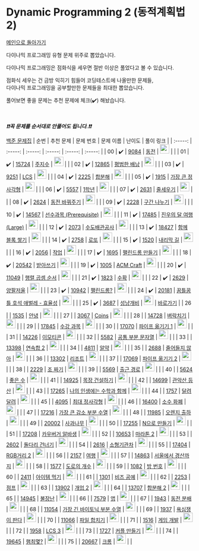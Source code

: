 # Dynamic Programming 2 (동적계획법 2)

[메인으로 돌아가기](https://github.com/tony9402/baekjoon)

다이나믹 프로그래밍 유형 문제 위주로 뽑았습니다.

다이나믹 프로그래밍은 점화식을 세우면 절반 이상은 풀었다고 볼 수 있습니다.

점화식 세우는 건 금방 익히기 힘들어 코딩테스트에 나올만한 문제들,   
다이나믹 프로그래밍을 공부할만한 문제들을 최대한 뽑았습니다.

풀어보면 좋을 문제는 추천 문제에 체크(:heavy_check_mark:) 해놨습니다.

<br>

***❗️❗️꼭 문제를 순서대로 안풀어도 됩니다.❗️❗️***

[백준 문제집](https://www.acmicpc.net/workbook/view/7021)
|          순번          |        추천 문제         |        문제 번호         |        문제 이름         |         난이도          |        풀이 링크         |
| :-----: | :-----: | :-----: | :-----: | :-----: | :-----: |
| 00 |  :heavy_check_mark:  | <a href="http://boj.kr/9084" target="_blank">9084</a> | <a href="http://boj.kr/9084" target="_blank">동전</a> | <img height="25px" width="25px=" src="https://static.solved.ac/tier_small/10.svg"/> |                      |
| 01 |  :heavy_check_mark:  | <a href="http://boj.kr/15724" target="_blank">15724</a> | <a href="http://boj.kr/15724" target="_blank">주지수</a> | <img height="25px" width="25px=" src="https://static.solved.ac/tier_small/10.svg"/> |                      |
| 02 |  :heavy_check_mark:  | <a href="http://boj.kr/12865" target="_blank">12865</a> | <a href="http://boj.kr/12865" target="_blank">평범한 배낭</a> | <img height="25px" width="25px=" src="https://static.solved.ac/tier_small/11.svg"/> |                      |
| 03 |  :heavy_check_mark:  | <a href="http://boj.kr/9251" target="_blank">9251</a> | <a href="http://boj.kr/9251" target="_blank">LCS</a> | <img height="25px" width="25px=" src="https://static.solved.ac/tier_small/11.svg"/> |                      |
| 04 |  :heavy_check_mark:  | <a href="http://boj.kr/2225" target="_blank">2225</a> | <a href="http://boj.kr/2225" target="_blank">합분해</a> | <img height="25px" width="25px=" src="https://static.solved.ac/tier_small/11.svg"/> |                      |
| 05 |  :heavy_check_mark:  | <a href="http://boj.kr/1915" target="_blank">1915</a> | <a href="http://boj.kr/1915" target="_blank">가장 큰 정사각형</a> | <img height="25px" width="25px=" src="https://static.solved.ac/tier_small/11.svg"/> |                      |
| 06 |  :heavy_check_mark:  | <a href="http://boj.kr/5557" target="_blank">5557</a> | <a href="http://boj.kr/5557" target="_blank">1학년</a> | <img height="25px" width="25px=" src="https://static.solved.ac/tier_small/11.svg"/> |                      |
| 07 |  :heavy_check_mark:  | <a href="http://boj.kr/2631" target="_blank">2631</a> | <a href="http://boj.kr/2631" target="_blank">줄세우기</a> | <img height="25px" width="25px=" src="https://static.solved.ac/tier_small/11.svg"/> |                      |
| 08 |  :heavy_check_mark:  | <a href="http://boj.kr/2624" target="_blank">2624</a> | <a href="http://boj.kr/2624" target="_blank">동전 바꿔주기</a> | <img height="25px" width="25px=" src="https://static.solved.ac/tier_small/11.svg"/> |                      |
| 09 |  :heavy_check_mark:  | <a href="http://boj.kr/2228" target="_blank">2228</a> | <a href="http://boj.kr/2228" target="_blank">구간 나누기</a> | <img height="25px" width="25px=" src="https://static.solved.ac/tier_small/11.svg"/> |                      |
| 10 |  :heavy_check_mark:  | <a href="http://boj.kr/14567" target="_blank">14567</a> | <a href="http://boj.kr/14567" target="_blank">선수과목 (Prerequisite)</a> | <img height="25px" width="25px=" src="https://static.solved.ac/tier_small/11.svg"/> |                      |
| 11 |  :heavy_check_mark:  | <a href="http://boj.kr/17485" target="_blank">17485</a> | <a href="http://boj.kr/17485" target="_blank">진우의 달 여행 (Large)</a> | <img height="25px" width="25px=" src="https://static.solved.ac/tier_small/11.svg"/> |                      |
| 12 |  :heavy_check_mark:  | <a href="http://boj.kr/2073" target="_blank">2073</a> | <a href="http://boj.kr/2073" target="_blank">수도배관공사</a> | <img height="25px" width="25px=" src="https://static.solved.ac/tier_small/11.svg"/> |                      |
| 13 |  :heavy_check_mark:  | <a href="http://boj.kr/18427" target="_blank">18427</a> | <a href="http://boj.kr/18427" target="_blank">함께 블록 쌓기</a> | <img height="25px" width="25px=" src="https://static.solved.ac/tier_small/12.svg"/> |                      |
| 14 |  :heavy_check_mark:  | <a href="http://boj.kr/2758" target="_blank">2758</a> | <a href="http://boj.kr/2758" target="_blank">로또</a> | <img height="25px" width="25px=" src="https://static.solved.ac/tier_small/12.svg"/> |                      |
| 15 |  :heavy_check_mark:  | <a href="http://boj.kr/1520" target="_blank">1520</a> | <a href="http://boj.kr/1520" target="_blank">내리막 길</a> | <img height="25px" width="25px=" src="https://static.solved.ac/tier_small/12.svg"/> |                      |
| 16 |  :heavy_check_mark:  | <a href="http://boj.kr/2056" target="_blank">2056</a> | <a href="http://boj.kr/2056" target="_blank">작업</a> | <img height="25px" width="25px=" src="https://static.solved.ac/tier_small/12.svg"/> |                      |
| 17 |  :heavy_check_mark:  | <a href="http://boj.kr/1695" target="_blank">1695</a> | <a href="http://boj.kr/1695" target="_blank">팰린드롬 만들기</a> | <img height="25px" width="25px=" src="https://static.solved.ac/tier_small/12.svg"/> |                      |
| 18 |  :heavy_check_mark:  | <a href="http://boj.kr/20542" target="_blank">20542</a> | <a href="http://boj.kr/20542" target="_blank">받아쓰기</a> | <img height="25px" width="25px=" src="https://static.solved.ac/tier_small/12.svg"/> |                      |
| 19 |  :heavy_check_mark:  | <a href="http://boj.kr/1005" target="_blank">1005</a> | <a href="http://boj.kr/1005" target="_blank">ACM Craft</a> | <img height="25px" width="25px=" src="https://static.solved.ac/tier_small/13.svg"/> |                      |
| 20 |  :heavy_check_mark:  | <a href="http://boj.kr/11049" target="_blank">11049</a> | <a href="http://boj.kr/11049" target="_blank">행렬 곱셈 순서</a> | <img height="25px" width="25px=" src="https://static.solved.ac/tier_small/13.svg"/> |                      |
| 21 |  :heavy_check_mark:  | <a href="http://boj.kr/1823" target="_blank">1823</a> | <a href="http://boj.kr/1823" target="_blank">수확</a> | <img height="25px" width="25px=" src="https://static.solved.ac/tier_small/13.svg"/> |                      |
| 22 |  :heavy_check_mark:  | <a href="http://boj.kr/2629" target="_blank">2629</a> | <a href="http://boj.kr/2629" target="_blank">양팔저울</a> | <img height="25px" width="25px=" src="https://static.solved.ac/tier_small/14.svg"/> |                      |
| 23 |  :heavy_check_mark:  | <a href="http://boj.kr/10942" target="_blank">10942</a> | <a href="http://boj.kr/10942" target="_blank">팰린드롬?</a> | <img height="25px" width="25px=" src="https://static.solved.ac/tier_small/14.svg"/> |                      |
| 24 |  :heavy_check_mark:  | <a href="http://boj.kr/20181" target="_blank">20181</a> | <a href="http://boj.kr/20181" target="_blank">꿈틀꿈틀 호석 애벌레 - 효율성</a> | <img height="25px" width="25px=" src="https://static.solved.ac/tier_small/14.svg"/> |                      |
| 25 |  :heavy_check_mark:  | <a href="http://boj.kr/3687" target="_blank">3687</a> | <a href="http://boj.kr/3687" target="_blank">성냥개비</a> | <img height="25px" width="25px=" src="https://static.solved.ac/tier_small/14.svg"/> | <a href="./../solution/dynamic_programming_2/3687">바로가기</a> |
| 26 |                      | <a href="http://boj.kr/1535" target="_blank">1535</a> | <a href="http://boj.kr/1535" target="_blank">안녕</a> | <img height="25px" width="25px=" src="https://static.solved.ac/tier_small/9.svg"/> |                      |
| 27 |                      | <a href="http://boj.kr/3067" target="_blank">3067</a> | <a href="http://boj.kr/3067" target="_blank">Coins</a> | <img height="25px" width="25px=" src="https://static.solved.ac/tier_small/10.svg"/> |                      |
| 28 |                      | <a href="http://boj.kr/14728" target="_blank">14728</a> | <a href="http://boj.kr/14728" target="_blank">벼락치기</a> | <img height="25px" width="25px=" src="https://static.solved.ac/tier_small/11.svg"/> |                      |
| 29 |                      | <a href="http://boj.kr/17845" target="_blank">17845</a> | <a href="http://boj.kr/17845" target="_blank">수강 과목</a> | <img height="25px" width="25px=" src="https://static.solved.ac/tier_small/11.svg"/> |                      |
| 30 |                      | <a href="http://boj.kr/17070" target="_blank">17070</a> | <a href="http://boj.kr/17070" target="_blank">파이프 옮기기 1</a> | <img height="25px" width="25px=" src="https://static.solved.ac/tier_small/11.svg"/> |                      |
| 31 |                      | <a href="http://boj.kr/14226" target="_blank">14226</a> | <a href="http://boj.kr/14226" target="_blank">이모티콘</a> | <img height="25px" width="25px=" src="https://static.solved.ac/tier_small/11.svg"/> |                      |
| 32 |                      | <a href="http://boj.kr/5582" target="_blank">5582</a> | <a href="http://boj.kr/5582" target="_blank">공통 부분 문자열</a> | <img height="25px" width="25px=" src="https://static.solved.ac/tier_small/11.svg"/> |                      |
| 33 |                      | <a href="http://boj.kr/13398" target="_blank">13398</a> | <a href="http://boj.kr/13398" target="_blank">연속합 2</a> | <img height="25px" width="25px=" src="https://static.solved.ac/tier_small/11.svg"/> |                      |
| 34 |                      | <a href="http://boj.kr/4811" target="_blank">4811</a> | <a href="http://boj.kr/4811" target="_blank">알약</a> | <img height="25px" width="25px=" src="https://static.solved.ac/tier_small/11.svg"/> |                      |
| 35 |                      | <a href="http://boj.kr/2688" target="_blank">2688</a> | <a href="http://boj.kr/2688" target="_blank">줄어들지 않아</a> | <img height="25px" width="25px=" src="https://static.solved.ac/tier_small/11.svg"/> |                      |
| 36 |                      | <a href="http://boj.kr/13302" target="_blank">13302</a> | <a href="http://boj.kr/13302" target="_blank">리조트</a> | <img height="25px" width="25px=" src="https://static.solved.ac/tier_small/11.svg"/> |                      |
| 37 |                      | <a href="http://boj.kr/17069" target="_blank">17069</a> | <a href="http://boj.kr/17069" target="_blank">파이프 옮기기 2</a> | <img height="25px" width="25px=" src="https://static.solved.ac/tier_small/11.svg"/> |                      |
| 38 |                      | <a href="http://boj.kr/2229" target="_blank">2229</a> | <a href="http://boj.kr/2229" target="_blank">조 짜기</a> | <img height="25px" width="25px=" src="https://static.solved.ac/tier_small/11.svg"/> |                      |
| 39 |                      | <a href="http://boj.kr/5569" target="_blank">5569</a> | <a href="http://boj.kr/5569" target="_blank">출근 경로</a> | <img height="25px" width="25px=" src="https://static.solved.ac/tier_small/11.svg"/> |                      |
| 40 |                      | <a href="http://boj.kr/5624" target="_blank">5624</a> | <a href="http://boj.kr/5624" target="_blank">좋은 수</a> | <img height="25px" width="25px=" src="https://static.solved.ac/tier_small/11.svg"/> |                      |
| 41 |                      | <a href="http://boj.kr/14925" target="_blank">14925</a> | <a href="http://boj.kr/14925" target="_blank">목장 건설하기</a> | <img height="25px" width="25px=" src="https://static.solved.ac/tier_small/11.svg"/> |                      |
| 42 |                      | <a href="http://boj.kr/14699" target="_blank">14699</a> | <a href="http://boj.kr/14699" target="_blank">관악산 등산</a> | <img height="25px" width="25px=" src="https://static.solved.ac/tier_small/11.svg"/> |                      |
| 43 |                      | <a href="http://boj.kr/17265" target="_blank">17265</a> | <a href="http://boj.kr/17265" target="_blank">나의 인생에는 수학과 함께</a> | <img height="25px" width="25px=" src="https://static.solved.ac/tier_small/11.svg"/> |                      |
| 44 |                      | <a href="http://boj.kr/1757" target="_blank">1757</a> | <a href="http://boj.kr/1757" target="_blank">달려달려</a> | <img height="25px" width="25px=" src="https://static.solved.ac/tier_small/11.svg"/> |                      |
| 45 |                      | <a href="http://boj.kr/4095" target="_blank">4095</a> | <a href="http://boj.kr/4095" target="_blank">최대 정사각형</a> | <img height="25px" width="25px=" src="https://static.solved.ac/tier_small/11.svg"/> |                      |
| 46 |                      | <a href="http://boj.kr/16400" target="_blank">16400</a> | <a href="http://boj.kr/16400" target="_blank">소수 화폐</a> | <img height="25px" width="25px=" src="https://static.solved.ac/tier_small/11.svg"/> |                      |
| 47 |                      | <a href="http://boj.kr/17216" target="_blank">17216</a> | <a href="http://boj.kr/17216" target="_blank">가장 큰 감소 부분 수열</a> | <img height="25px" width="25px=" src="https://static.solved.ac/tier_small/11.svg"/> |                      |
| 48 |                      | <a href="http://boj.kr/11985" target="_blank">11985</a> | <a href="http://boj.kr/11985" target="_blank">오렌지 출하</a> | <img height="25px" width="25px=" src="https://static.solved.ac/tier_small/11.svg"/> |                      |
| 49 |                      | <a href="http://boj.kr/20002" target="_blank">20002</a> | <a href="http://boj.kr/20002" target="_blank">사과나무</a> | <img height="25px" width="25px=" src="https://static.solved.ac/tier_small/11.svg"/> |                      |
| 50 |                      | <a href="http://boj.kr/17255" target="_blank">17255</a> | <a href="http://boj.kr/17255" target="_blank">N으로 만들기</a> | <img height="25px" width="25px=" src="https://static.solved.ac/tier_small/11.svg"/> |                      |
| 51 |                      | <a href="http://boj.kr/17208" target="_blank">17208</a> | <a href="http://boj.kr/17208" target="_blank">카우버거 알바생</a> | <img height="25px" width="25px=" src="https://static.solved.ac/tier_small/12.svg"/> |                      |
| 52 |                      | <a href="http://boj.kr/10653" target="_blank">10653</a> | <a href="http://boj.kr/10653" target="_blank">마라톤 2</a> | <img height="25px" width="25px=" src="https://static.solved.ac/tier_small/12.svg"/> |                      |
| 53 |                      | <a href="http://boj.kr/2602" target="_blank">2602</a> | <a href="http://boj.kr/2602" target="_blank">돌다리 건너기</a> | <img height="25px" width="25px=" src="https://static.solved.ac/tier_small/12.svg"/> |                      |
| 54 |                      | <a href="http://boj.kr/2616" target="_blank">2616</a> | <a href="http://boj.kr/2616" target="_blank">소형기관차</a> | <img height="25px" width="25px=" src="https://static.solved.ac/tier_small/12.svg"/> |                      |
| 55 |                      | <a href="http://boj.kr/17404" target="_blank">17404</a> | <a href="http://boj.kr/17404" target="_blank">RGB거리 2</a> | <img height="25px" width="25px=" src="https://static.solved.ac/tier_small/12.svg"/> |                      |
| 56 |                      | <a href="http://boj.kr/2157" target="_blank">2157</a> | <a href="http://boj.kr/2157" target="_blank">여행</a> | <img height="25px" width="25px=" src="https://static.solved.ac/tier_small/12.svg"/> |                      |
| 57 |                      | <a href="http://boj.kr/14863" target="_blank">14863</a> | <a href="http://boj.kr/14863" target="_blank">서울에서 경산까지</a> | <img height="25px" width="25px=" src="https://static.solved.ac/tier_small/12.svg"/> |                      |
| 58 |                      | <a href="http://boj.kr/1577" target="_blank">1577</a> | <a href="http://boj.kr/1577" target="_blank">도로의 개수</a> | <img height="25px" width="25px=" src="https://static.solved.ac/tier_small/12.svg"/> |                      |
| 59 |                      | <a href="http://boj.kr/1082" target="_blank">1082</a> | <a href="http://boj.kr/1082" target="_blank">방 번호</a> | <img height="25px" width="25px=" src="https://static.solved.ac/tier_small/12.svg"/> |                      |
| 60 |                      | <a href="http://boj.kr/2411" target="_blank">2411</a> | <a href="http://boj.kr/2411" target="_blank">아이템 먹기</a> | <img height="25px" width="25px=" src="https://static.solved.ac/tier_small/12.svg"/> |                      |
| 61 |                      | <a href="http://boj.kr/1301" target="_blank">1301</a> | <a href="http://boj.kr/1301" target="_blank">비즈 공예</a> | <img height="25px" width="25px=" src="https://static.solved.ac/tier_small/12.svg"/> |                      |
| 62 |                      | <a href="http://boj.kr/2253" target="_blank">2253</a> | <a href="http://boj.kr/2253" target="_blank">점프</a> | <img height="25px" width="25px=" src="https://static.solved.ac/tier_small/12.svg"/> |                      |
| 63 |                      | <a href="http://boj.kr/13902" target="_blank">13902</a> | <a href="http://boj.kr/13902" target="_blank">개업 2</a> | <img height="25px" width="25px=" src="https://static.solved.ac/tier_small/12.svg"/> |                      |
| 64 |                      | <a href="http://boj.kr/13707" target="_blank">13707</a> | <a href="http://boj.kr/13707" target="_blank">합분해 2</a> | <img height="25px" width="25px=" src="https://static.solved.ac/tier_small/12.svg"/> |                      |
| 65 |                      | <a href="http://boj.kr/14945" target="_blank">14945</a> | <a href="http://boj.kr/14945" target="_blank">불장난</a> | <img height="25px" width="25px=" src="https://static.solved.ac/tier_small/12.svg"/> |                      |
| 66 |                      | <a href="http://boj.kr/7579" target="_blank">7579</a> | <a href="http://boj.kr/7579" target="_blank">앱</a> | <img height="25px" width="25px=" src="https://static.solved.ac/tier_small/13.svg"/> |                      |
| 67 |                      | <a href="http://boj.kr/1943" target="_blank">1943</a> | <a href="http://boj.kr/1943" target="_blank">동전 분배</a> | <img height="25px" width="25px=" src="https://static.solved.ac/tier_small/13.svg"/> |                      |
| 68 |                      | <a href="http://boj.kr/11054" target="_blank">11054</a> | <a href="http://boj.kr/11054" target="_blank">가장 긴 바이토닉 부분 수열</a> | <img height="25px" width="25px=" src="https://static.solved.ac/tier_small/13.svg"/> |                      |
| 69 |                      | <a href="http://boj.kr/1937" target="_blank">1937</a> | <a href="http://boj.kr/1937" target="_blank">욕심쟁이 판다</a> | <img height="25px" width="25px=" src="https://static.solved.ac/tier_small/13.svg"/> |                      |
| 70 |                      | <a href="http://boj.kr/11066" target="_blank">11066</a> | <a href="http://boj.kr/11066" target="_blank">파일 합치기</a> | <img height="25px" width="25px=" src="https://static.solved.ac/tier_small/13.svg"/> |                      |
| 71 |                      | <a href="http://boj.kr/1516" target="_blank">1516</a> | <a href="http://boj.kr/1516" target="_blank">게임 개발</a> | <img height="25px" width="25px=" src="https://static.solved.ac/tier_small/13.svg"/> |                      |
| 72 |                      | <a href="http://boj.kr/1958" target="_blank">1958</a> | <a href="http://boj.kr/1958" target="_blank">LCS 3</a> | <img height="25px" width="25px=" src="https://static.solved.ac/tier_small/13.svg"/> |                      |
| 73 |                      | <a href="http://boj.kr/1727" target="_blank">1727</a> | <a href="http://boj.kr/1727" target="_blank">커플 만들기</a> | <img height="25px" width="25px=" src="https://static.solved.ac/tier_small/13.svg"/> |                      |
| 74 |                      | <a href="http://boj.kr/19645" target="_blank">19645</a> | <a href="http://boj.kr/19645" target="_blank">햄최몇?</a> | <img height="25px" width="25px=" src="https://static.solved.ac/tier_small/14.svg"/> |                      |
| 75 |                      | <a href="http://boj.kr/20667" target="_blank">20667</a> | <a href="http://boj.kr/20667" target="_blank">크롬</a> | <img height="25px" width="25px=" src="https://static.solved.ac/tier_small/14.svg"/> |                      |
